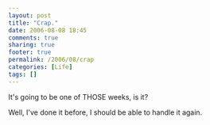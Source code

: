 ```yaml
---
layout: post
title: "Crap."
date: 2006-08-08 18:45
comments: true
sharing: true
footer: true
permalink: /2006/08/crap
categories: [Life]
tags: []
---
```

It's going to be one of THOSE weeks, is it?

Well, I've done it before, I should be able to handle it again.

